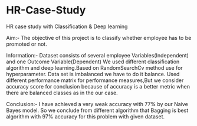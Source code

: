 # HR-Case-Study
HR case study with Classification & Deep learning

Aim:- The objective of this project is to classify whether employee has to be promoted or not.

Information:- Dataset consists of several employee Variables(Independent) and one Outcome Variable(Dependent) We used different classification algorithm and deep learning.Based on RandomSearchCv method use for hyperparameter. Data set is imbalanced we have to do it balance. Used different performance matrix for performance measures,But we consider accuracy score for conclusion because of accuracy is a better metric when there are balanced classes as in the our case.

Conclusion:- I have achieved a very weak accuracy with 77% by our Naive Bayes model. So we conclude from different algorithm that Bagging is best algorithm with 97% accuracy for this problem with given dataset.

